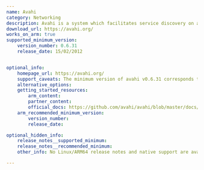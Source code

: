 ```yaml
---
name: Avahi
category: Networking
description: Avahi is a system which facilitates service discovery on a local network via the mDNS/DNS-SD protocol suite.
download_url: https://avahi.org/
works_on_arm: true
supported_minimum_version:
    version_number: 0.6.31
    release_date: 15/02/2012


optional_info:
    homepage_url: https://avahi.org/
    support_caveats: The minimum version of avahi v0.6.31 corresponds to ubuntu:14.04 and v0.7 to ubuntu:18.04.
    alternative_options:
    getting_started_resources:
        arm_content:
        partner_content:
        official_docs: https://github.com/avahi/avahi/blob/master/docs/INSTALL
    arm_recommended_minimum_version:
        version_number:
        release_date:

optional_hidden_info:
    release_notes__supported_minimum:
    release_notes__recommended_minimum:
    other_info: No Linux/ARM64 release notes and native support are available. Installation and testing are done through "apt install avahi-daemon".

---
```

